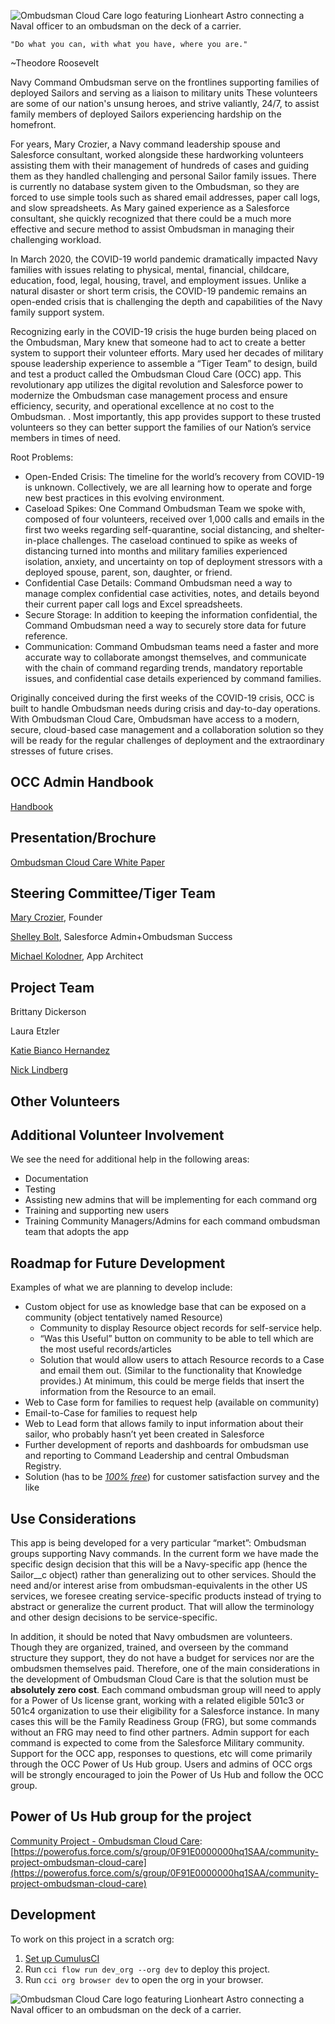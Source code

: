 ![Ombudsman Cloud Care logo featuring Lionheart Astro connecting a Naval officer to an ombudsman on the deck of a carrier.](https://raw.githubusercontent.com/SFDO-Community-Sprints/OmbudsmanCloudCare/master/Assets/OmbudsmanCloudCareLogoSmall.png)

    "Do what you can, with what you have, where you are." 
~Theodore Roosevelt

Navy Command Ombudsman serve on the frontlines supporting families of deployed Sailors and serving as a liaison to military units These volunteers are some of our nation's unsung heroes, and strive valiantly, 24/7, to assist family members of deployed Sailors experiencing hardship on the homefront. 

For years, Mary Crozier, a Navy command leadership spouse and Salesforce consultant, worked alongside these hardworking volunteers assisting them with their management of hundreds of cases and guiding them as they handled challenging and personal Sailor family issues. There is currently no database system given to the Ombudsman, so they are forced to use simple tools such as shared email addresses, paper call logs, and slow spreadsheets. As Mary gained experience as a Salesforce consultant, she quickly recognized that there could be a much more effective and secure method to assist Ombudsman in managing their challenging workload. 

In March 2020, the COVID-19 world pandemic dramatically impacted Navy families with issues relating to physical, mental, financial, childcare, education, food, legal, housing, travel, and employment issues. Unlike a natural disaster or short term crisis, the COVID-19 pandemic remains an open-ended crisis that is challenging the depth and capabilities of the Navy family support system. 

Recognizing early in the COVID-19 crisis the huge burden being placed on the Ombudsman, Mary knew that someone had to act to create a better system to support their volunteer efforts. Mary used her decades of military spouse leadership experience to assemble a “Tiger Team” to design, build and test a product called the Ombudsman Cloud Care (OCC) app. This revolutionary app utilizes the digital revolution and Salesforce power to modernize the Ombudsman case management process and ensure efficiency, security, and operational excellence at no cost to the Ombudsman. . Most importantly, this app provides support to these trusted volunteers so they can better support the families of our Nation’s service members in times of need.

Root Problems:

*   Open-Ended Crisis: The timeline for the world’s recovery from COVID-19 is unknown. Collectively, we are all learning how to operate and forge new best practices in this evolving environment.
*   Caseload Spikes: One Command Ombudsman Team we spoke with, composed of four volunteers, received over 1,000 calls and emails in the first two weeks regarding self-quarantine, social distancing, and shelter-in-place challenges. The caseload continued to spike as weeks of distancing turned into months and military families experienced isolation, anxiety, and uncertainty on top of deployment stressors with a deployed spouse, parent, son, daughter, or friend.
*   Confidential Case Details: Command Ombudsman need a way to manage complex confidential case activities, notes, and details beyond their current paper call logs and Excel spreadsheets.
*   Secure Storage: In addition to keeping the information confidential, the Command Ombudsman need a way to securely store data for future reference.
*   Communication: Command Ombudsman teams need a faster and more accurate way to collaborate amongst themselves, and communicate with the chain of command regarding trends, mandatory reportable issues, and confidential case details experienced by command families.

Originally conceived during the first weeks of the COVID-19 crisis, OCC is built to handle Ombudsman needs during crisis and day-to-day operations. With Ombudsman Cloud Care, Ombudsman have access to a modern, secure, cloud-based case management and a collaboration solution so they will be ready for the regular challenges of deployment and the extraordinary stresses of future crises.


## OCC Admin Handbook
[Handbook](https://occadminhandbook.bit.ai/docs/view/zv0wSuubp84Vnzsq)


## Presentation/Brochure

[Ombudsman Cloud Care White Paper](https://drive.google.com/file/d/1J1ZFsZ2pZaGdE3lKT_NPUxL1KmibO0h1/view?usp=sharing)


## Steering Committee/Tiger Team

[Mary Crozier](https://powerofus.force.com/s/profile/0051E00000GYcPYQA1), Founder

[Shelley Bolt](https://powerofus.force.com/s/profile/0051E000003jsuzQAA), Salesforce Admin+Ombudsman Success

[Michael Kolodner](https://powerofus.force.com/s/profile/00580000009bjBJAAY), App Architect


## Project Team

Brittany Dickerson

Laura Etzler

[Katie Bianco Hernandez](https://powerofus.force.com/s/profile/0051E00000GYmx7QAD)

[Nick Lindberg](https://powerofus.force.com/s/profile/00580000006BbyJAAS)


## Other Volunteers


## Additional Volunteer Involvement

We see the need for additional help in the following areas:
*   Documentation
*   Testing
*   Assisting new admins that will be implementing for each command org
*   Training and supporting new users
*   Training Community Managers/Admins for each command ombudsman team that adopts the app


## Roadmap for Future Development

Examples of what we are planning to develop include:
*   Custom object for use as knowledge base that can be exposed on a community (object tentatively named Resource)
    *   Community to display Resource object records for self-service help.
    *   “Was this Useful” button on community to be able to tell which are the most useful records/articles 
    *   Solution that would allow users to attach Resource records to a Case and email them out. (Similar to the functionality that Knowledge provides.) At minimum, this could be merge fields that insert the information from the Resource to an email. 
*   Web to Case form for families to request help (available on community)
*   Email-to-Case for families to request help
*   Web to Lead form that allows family to input information about their sailor, who probably hasn’t yet been created in Salesforce
*   Further development of reports and dashboards for ombudsman use and reporting to Command Leadership and central Ombudsman Registry.
*   Solution (has to be _<span style="text-decoration:underline;">100% free</span>_) for customer satisfaction survey and the like


## Use Considerations

This app is being developed for a very particular “market”: Ombudsman groups supporting Navy commands. In the current form we have made the specific design decision that this will be a Navy-specific app (hence the Sailor__c object) rather than generalizing out to other services. Should the need and/or interest arise from ombudsman-equivalents in the other US services, we foresee creating service-specific products instead of trying to abstract or generalize the current product. That will allow the terminology and other design decisions to be service-specific.

In addition, it should be noted that Navy ombudsmen are volunteers. Though they are organized, trained, and overseen by the command structure they support, they do not have a budget for services nor are the ombudsmen themselves paid. Therefore, one of the main considerations in the development of Ombudsman Cloud Care is that the solution must be **absolutely zero cost**. Each command ombudsman group will need to apply for a Power of Us license grant, working with a related eligible 501c3 or 501c4 organization to use their eligibility for a Salesforce instance. In many cases this will be the Family Readiness Group (FRG), but some commands without an FRG may need to find other partners. Admin support for each command is expected to come from the Salesforce Military community. Support for the OCC app, responses to questions, etc will come primarily through the OCC Power of Us Hub group. Users and admins of OCC orgs will be strongly encouraged to join the Power of Us Hub and follow the OCC group.


## Power of Us Hub group for the project

[Community Project - Ombudsman Cloud Care](https://powerofus.force.com/s/group/0F91E0000000hq1SAA/community-project-ombudsman-cloud-care): [https://powerofus.force.com/s/group/0F91E0000000hq1SAA/community-project-ombudsman-cloud-care](https://powerofus.force.com/s/group/0F91E0000000hq1SAA/community-project-ombudsman-cloud-care)


## Development

To work on this project in a scratch org:

1. [Set up CumulusCI](https://cumulusci.readthedocs.io/en/latest/tutorial.html)
2. Run `cci flow run dev_org --org dev` to deploy this project.
3. Run `cci org browser dev` to open the org in your browser.

![Ombudsman Cloud Care logo featuring Lionheart Astro connecting a Naval officer to an ombudsman on the deck of a carrier.](https://raw.githubusercontent.com/SFDO-Community-Sprints/OmbudsmanCloudCare/master/Assets/OmbudsmanCloudCareLogoSmall.png)
